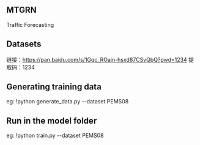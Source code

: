 ## MTGRN
Traffic Forecasting
## Datasets 
链接：https://pan.baidu.com/s/1Gqc_ROajn-hsxd87CSvQbQ?pwd=1234 
提取码：1234
## Generating training data
eg: !python generate_data.py --dataset PEMS08
## Run in the model folder
eg: !python train.py --dataset PEMS08


